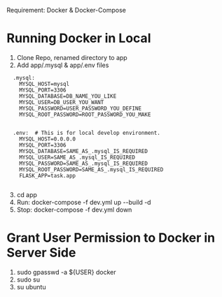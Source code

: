 Requirement: Docker & Docker-Compose

# Running Docker in Local
1. Clone Repo, renamed directory to app
2. Add app/.mysql & app/.env files
  <pre><code>  .mysql:
    MYSQL_HOST=mysql
    MYSQL_PORT=3306
    MYSQL_DATABASE=DB_NAME_YOU_LIKE
    MYSQL_USER=DB_USER_YOU_WANT
    MYSQL_PASSWORD=USER_PASSWORD_YOU_DEFINE
    MYSQL_ROOT_PASSWORD=ROOT_PASSWORD_YOU_MAKE
  </code></pre>
  <pre><code>  .env:  # This is for local develop environment.
    MYSQL_HOST=0.0.0.0
    MYSQL_PORT=3306
    MYSQL_DATABASE=SAME_AS_.mysql_IS_REQUIRED
    MYSQL_USER=SAME_AS_.mysql_IS_REQUIRED
    MYSQL_PASSWORD=SAME_AS_.mysql_IS_REQUIRED
    MYSQL_ROOT_PASSWORD=SAME_AS_.mysql_IS_REQUIRED
    FLASK_APP=task.app
  </code></pre>
3. cd app 
4. Run: docker-compose -f dev.yml up --build -d
5. Stop: docker-compose -f dev.yml down


# Grant User Permission to Docker in Server Side
1. sudo gpasswd -a ${USER} docker
2. sudo su
3. su ubuntu
